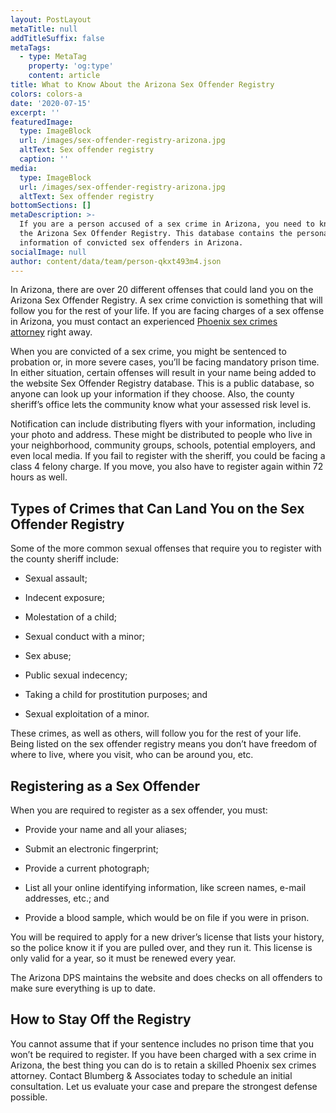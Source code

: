 ```yaml
---
layout: PostLayout
metaTitle: null
addTitleSuffix: false
metaTags:
  - type: MetaTag
    property: 'og:type'
    content: article
title: What to Know About the Arizona Sex Offender Registry
colors: colors-a
date: '2020-07-15'
excerpt: ''
featuredImage:
  type: ImageBlock
  url: /images/sex-offender-registry-arizona.jpg
  altText: Sex offender registry
  caption: ''
media:
  type: ImageBlock
  url: /images/sex-offender-registry-arizona.jpg
  altText: Sex offender registry
bottomSections: []
metaDescription: >-
  If you are a person accused of a sex crime in Arizona, you need to know about
  the Arizona Sex Offender Registry. This database contains the personal
  information of convicted sex offenders in Arizona.
socialImage: null
author: content/data/team/person-qkxt493m4.json
---
```


In Arizona, there are over 20 different offenses that could land you on the Arizona Sex Offender Registry. A sex crime conviction is something that will follow you for the rest of your life. If you are facing charges of a sex offense in Arizona, you must contact an experienced [Phoenix sex crimes attorney](https://azblumberglaw.com/phoenix-criminal-attorney/sex-crimes/) right away.

When you are convicted of a sex crime, you might be sentenced to probation or, in more severe cases, you’ll be facing mandatory prison time. In either situation, certain offenses will result in your name being added to the website Sex Offender Registry database. This is a public database, so anyone can look up your information if they choose. Also, the county sheriff’s office lets the community know what your assessed risk level is.

Notification can include distributing flyers with your information, including your photo and address. These might be distributed to people who live in your neighborhood, community groups, schools, potential employers, and even local media. If you fail to register with the sheriff, you could be facing a class 4 felony charge. If you move, you also have to register again within 72 hours as well.

## **Types of Crimes that Can Land You on the Sex Offender Registry**

Some of the more common sexual offenses that require you to register with the county sheriff include:

- Sexual assault;

- Indecent exposure;

- Molestation of a child;

- Sexual conduct with a minor;

- Sex abuse;

- Public sexual indecency;

- Taking a child for prostitution purposes; and

- Sexual exploitation of a minor.

These crimes, as well as others, will follow you for the rest of your life. Being listed on the sex offender registry means you don’t have freedom of where to live, where you visit, who can be around you, etc.

## **Registering as a Sex Offender**

When you are required to register as a sex offender, you must:

- Provide your name and all your aliases;

- Submit an electronic fingerprint;

- Provide a current photograph;

- List all your online identifying information, like screen names, e-mail addresses, etc.; and

- Provide a blood sample, which would be on file if you were in prison.

You will be required to apply for a new driver’s license that lists your history, so the police know it if you are pulled over, and they run it. This license is only valid for a year, so it must be renewed every year.

The Arizona DPS maintains the website and does checks on all offenders to make sure everything is up to date.

## **How to Stay Off the Registry**

You cannot assume that if your sentence includes no prison time that you won’t be required to register. If you have been charged with a sex crime in Arizona, the best thing you can do is to retain a skilled Phoenix sex crimes attorney. Contact Blumberg & Associates today to schedule an initial consultation. Let us evaluate your case and prepare the strongest defense possible.
